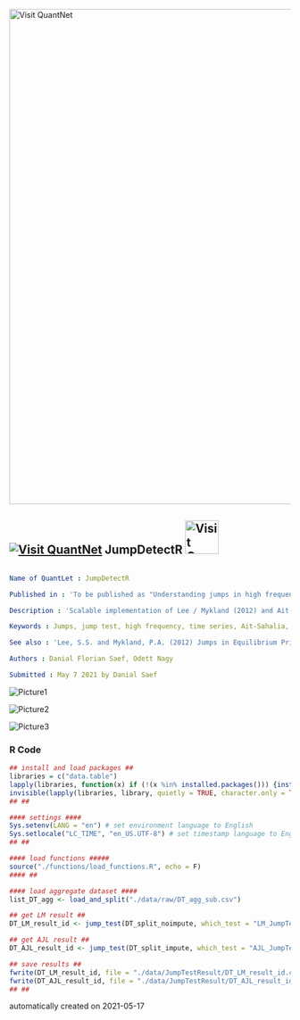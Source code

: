 [<img src="https://github.com/QuantLet/Styleguide-and-FAQ/blob/master/pictures/banner.png" width="888" alt="Visit QuantNet">](http://quantlet.de/)

## [<img src="https://github.com/QuantLet/Styleguide-and-FAQ/blob/master/pictures/qloqo.png" alt="Visit QuantNet">](http://quantlet.de/) **JumpDetectR** [<img src="https://github.com/QuantLet/Styleguide-and-FAQ/blob/master/pictures/QN2.png" width="60" alt="Visit QuantNet 2.0">](http://quantlet.de/)

```yaml

Name of QuantLet : JumpDetectR

Published in : 'To be published as "Understanding jumps in high frequency digital asset markets"'

Description : 'Scalable implementation of Lee / Mykland (2012) and Ait-Sahalia / Jacod / Li (2012) Jump tests for noisy high frequency data'

Keywords : Jumps, jump test, high frequency, time series, Ait-Sahalia, Jacod, Lee, Mykland, stochastic processes, cryptocurrencies, cryptocurrency, crypto, spectrogram, microstructure, market microstructure noise, contagion, shocks

See also : 'Lee, S.S. and Mykland, P.A. (2012) Jumps in Equilibrium Prices and Market Microstructure Noise; Ait-Sahalia, Y. and Jacod, J., Jia Li (2012) Testing for jumps in noisy high frequency data'

Authors : Danial Florian Saef, Odett Nagy

Submitted : May 7 2021 by Danial Saef
```

![Picture1](./plots/plot_all_daily.png)

![Picture2](./plots/jump_ltj.png)

![Picture3](./plots/plot_lm_jump.png)

### R Code
```r
## install and load packages ##
libraries = c("data.table")
lapply(libraries, function(x) if (!(x %in% installed.packages())) {install.packages(x)} )
invisible(lapply(libraries, library, quietly = TRUE, character.only = TRUE))
## ##

#### settings ####
Sys.setenv(LANG = "en") # set environment language to English
Sys.setlocale("LC_TIME", "en_US.UTF-8") # set timestamp language to English
## ##

#### load functions #####
source("./functions/load_functions.R", echo = F)
#### ##

#### load aggregate dataset ####
list_DT_agg <- load_and_split("./data/raw/DT_agg_sub.csv")

## get LM result ##
DT_LM_result_id <- jump_test(DT_split_noimpute, which_test = "LM_JumpTest")

## get AJL result ##
DT_AJL_result_id <- jump_test(DT_split_impute, which_test = "AJL_JumpTest")

## save results ##
fwrite(DT_LM_result_id, file = "./data/JumpTestResult/DT_LM_result_id.csv")
fwrite(DT_AJL_result_id, file = "./data/JumpTestResult/DT_AJL_result_id.csv")
## ##
```

automatically created on 2021-05-17
